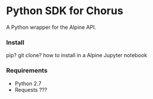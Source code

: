 Python SDK for Chorus
=====================
A Python wrapper for the Alpine API.

### Install
pip? git clone? how to install in a Alpine Jupyter notebook

### Requirements

* Python 2.7
* Requests ???

